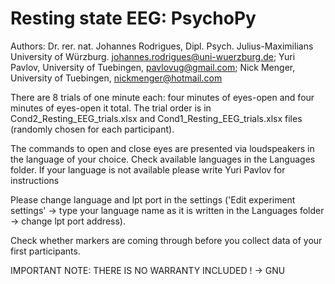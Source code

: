 # Resting state EEG: PsychoPy

Authors:
Dr. rer. nat. Johannes Rodrigues, Dipl. Psych. Julius-Maximilians University of Würzburg. johannes.rodrigues@uni-wuerzburg.de; 
Yuri Pavlov, University of Tuebingen, pavlovug@gmail.com; 
Nick Menger, University of Tuebingen, nickmenger@hotmail.com

There are 8 trials of one minute each: four minutes of eyes-open and four minutes of eyes-open it total. The trial order is in Cond2_Resting_EEG_trials.xlsx and Cond1_Resting_EEG_trials.xlsx files (randomly chosen for each participant). 

The commands to open and close eyes are presented via loudspeakers in the language of your choice. Check available languages in the Languages folder. If your language is not available please write Yuri Pavlov for instructions

Please change language and lpt port in the settings ('Edit experiment settings' -> type your language name as it is written in the Languages folder -> change lpt port address). 

Check whether markers are coming through before you collect data of your first participants.

IMPORTANT NOTE: THERE IS NO WARRANTY INCLUDED ! -> GNU 

